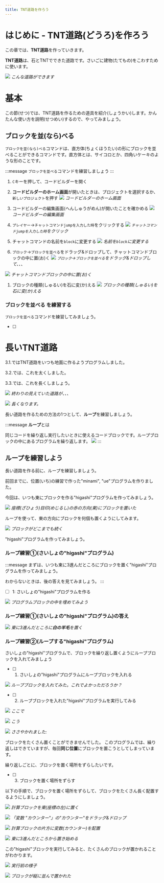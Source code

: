 ```yaml
---
title: TNT道路を作ろう
---
```

# はじめに - TNT道路(どうろ)を作ろう
この章では、**TNT道路**を作っていきます。

**TNT道路**は、石とTNTでできた道路です。さいごに建物(たてもの)をこわすために使います。

![](/images/10_tnt_road/2024-01-05-07-16-28.png)
*こんな道路ができます*

# 基本

この節(せつ)では、TNT道路を作るための道具を紹介(しょうかい)します。かんたんな使い方を説明(せつめい)するので、やってみましょう。

## ブロックを並(なら)べる

`ブロックを並(なら)べる`コマンドは、直方体(ちょくほうたい)の形にブロックを並べることができるコマンドです。直方体とは、サイコロとか、四角いケーキのような形のことです。

<!-- TODO: 最初のプロジェクト開くところは基本のところに？ -->
<!-- ***yattemiyo*** -->
:::message
`ブロックを並べる`コマンドを練習しましょう
:::

1. `C`キーを押して、コードビルダーを開く
1. **コードビルダーのホーム画面**が開いたときは、プロジェクトを選択するか、`新しいプロジェクト`を押す
![](/images/10_tnt_road/code_builder_home.png)
*コードビルダーのホーム画面*

1. コードビルダーの編集画面(へんしゅうがめん)が開いたことを確かめる
![](/images/10_tnt_road/2024-01-05-07-31-09.png)
*コードビルダーの編集画面*

1. `プレイヤー`->`チャットコマンドjumpを入力した時`をクリックする
![](/images/10_tnt_road/chatcommand.png)
*`チャットコマンドjumpを入力した時`をクリック*

1. チャットコマンドの名前を`block`に変更する
![](/images/10_tnt_road/2024-01-05-07-37-50.png)
*名前を`block`に変更する*

1. `ブロック`->`ブロックを並べる`をドラッグ&ドロップして、チャットコマンドブロックの中に置(お)く
![](/images/10_tnt_road/block_wo_naraberu.png)
*`ブロック`->`ブロックを並べる`をドラッグ&ドロップして、、、*

![](/images/10_tnt_road/2024-01-05-07-43-20.png)
*チャットコマンドブロックの中に置(お)く*

1. ブロックの種類(しゅるい)を石に変(か)える
![](/images/10_tnt_road/block_type_to_stone.png)
*ブロックの種類(しゅるい)を石に変(か)える*

### ブロックを並べる を練習する
`ブロックを並べる`コマンドを練習してみましょう。

- [ ] 

# 長いTNT道路
3.1.ではTNT道路をいつも地面に作るようプログラムしました。

3.2.では、これを太くしました。

3.3.では、これを長くしましょう。

![](/images/10_tnt_road/2023-12-12-05-25-24.png)
*終わりの見えていた道路が、、、*

![](/images/10_tnt_road/2023-12-12-05-27-18.png)
*長くなります。*

長い道路を作るための方法の1つとして、**ループ**を練習しましょう。

:::message
**ループ**とは

同じコードを繰り返し実行したいときに使えるコードブロックです。ループブロックの中にあるプログラムを繰り返します。
![](/images/10_tnt_road/2023-12-12-05-41-35.png)
:::

## ループを練習しよう
長い道路を作る前に、ループを練習しましょう。

前回までに、位置(いち)の練習で作った"minami", "ue"プログラムを作りました。

今回は、いつも東にブロックを作る"higashi"プログラムを作ってみましょう。

![](/images/10_tnt_road/2023-12-13-06-30-25.png)
*座標(ざひょう)目印(めじるし)の赤の方向(東)にブロックを置いた*

ループを使って、東の方向にブロックを何個も置くようにしてみます。

![](/images/10_tnt_road/2023-12-16-23-15-22.png)
*ブロックがどこまでも続く*

"higashi"プログラムを作ってみましょう。

### ループ練習①(さいしょの"higashi"プログラム)

<!-- ***yattemiyo*** -->
:::message
まずは、いつも東に3進んだところにブロックを置く"higashi"プログラムを作ってみましょう。

わからないときは、後の答えを見てみましょう。
:::

- [ ] 1: さいしょの"higashi"プログラムを作る

![](/images/10_tnt_road/2023-12-14-05-43-55.png)
*プログラムブロックの中を埋めてみよう*

### ループ練習①(さいしょの"higashi"プログラム)の答え

![](/images/10_tnt_road/2023-12-14-05-58-09.png)
*東に3進んだところに**白の羊毛**を置く*

### ループ練習②(ループする"higashi"プログラム)

さいしょの"higashi"プログラムで、ブロックを繰り返し置くようにループブロックを入れてみましょう

- [ ] 1. さいしょの"higashi"プログラムにループブロックを入れる

![](/images/10_tnt_road/2023-12-14-06-05-27.png)
*ループブロックを入れてみた。これでよかっただろうか？*

- [ ] 2. ループブロックを入れた"higashi"プログラムを実行してみる

![](/images/10_tnt_road/2023-12-14-06-17-02.png)
*ここで*

![](/images/10_tnt_road/2023-12-14-06-18-10.png)
*こう*

![](/images/10_tnt_road/2023-12-14-06-19-56.png)
*ささやかれました:*

ブロックをたくさん置くことができませんでした。
このプログラムでは、繰り返しはできていますが、毎回**同じ位置**にブロックを置こうとしてしまっています。

繰り返しごとに、ブロックを置く場所をずらしたいです。

- [ ] 3. ブロックを置く場所をずらす

以下の手順で、ブロックを置く場所をずらして、ブロックをたくさん長く配置するようにしましょう。

![](/images/10_tnt_road/2023-12-14-06-25-47.png)
*計算ブロックを東(座標の左)に置く*

<!-- ![](/images/10_tnt_road/2023-12-14-06-26-53.png) -->
![](/images/10_tnt_road/drag_and_drop.png)
*「変数 "カウンター"」の"カウンター"をドラッグ&ドロップ*

![](/images/10_tnt_road/2023-12-16-23-09-47.png)
*計算ブロックの片方に変数(カウンター)を配置*

![](/images/10_tnt_road/2023-12-16-23-27-29.png)
*東に3進んだところから置き始める*

この"higashi"ブロックを実行してみると、たくさんのブロックが置かれることがわかります。

![](/images/10_tnt_road/2023-12-16-23-30-03.png)
*実行前の様子*

![](/images/10_tnt_road/2023-12-16-23-30-27.png)
*ブロックが縦に並んで置かれた*